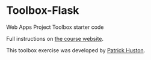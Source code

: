 # Toolbox-Flask

Web Apps Project Toolbox starter code

Full instructions on [the course website](https://sd18spring.github.io/toolboxes/web-apps/).

This toolbox exercise was developed by [Patrick Huston](https://github.com/phuston).
